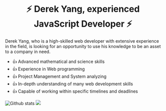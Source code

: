<h1 align="center">⚡️ Derek Yang, experienced JavaScript Developer ⚡️</h1>

Derek Yang, who is a high-skilled web developer with extensive experience in the field, is looking for an opportunity to use his knowledge to be an asset to a company in need.

- 👍 Advanced mathematical and science skills
- 👍 Experience in Web programming
- 👍 Project Management and System analyzing
- 👍 In-depth understanding of many web development skills
- 👍 Capable of working within specific timelines and deadlines

![Github stats](https://github-readme-stats.vercel.app/api?username=baymax88&count_private=true&include_all_commits=true)
<img src="https://github-readme-stats.vercel.app/api/top-langs/?username=ryo-ma&layout=compact" />
